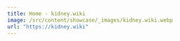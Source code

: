 ```yaml
---
title: Home - kidney.wiki
image: /src/content/showcase/_images/kidney.wiki.webp
url: "https://kidney.wiki"
---
```

